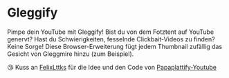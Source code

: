 # Gleggify

Pimpe dein YouTube mit Gleggify! Bist du von dem Fotztent auf YouTube genervt? Hast du Schwierigkeiten, fesselnde Clickbait-Videos zu finden? Keine Sorge! Diese Browser-Erweiterung fügt jedem Thumbnail zufällig das Gesicht von Gleggmire hinzu (zum Beispiel).

😘 Kuss an [FelixLttks](https://github.com/FelixLttks) für die Idee und den Code von [Papaplattify-Youtube](https://github.com/FelixLttks/Papaplattify-Youtube)
